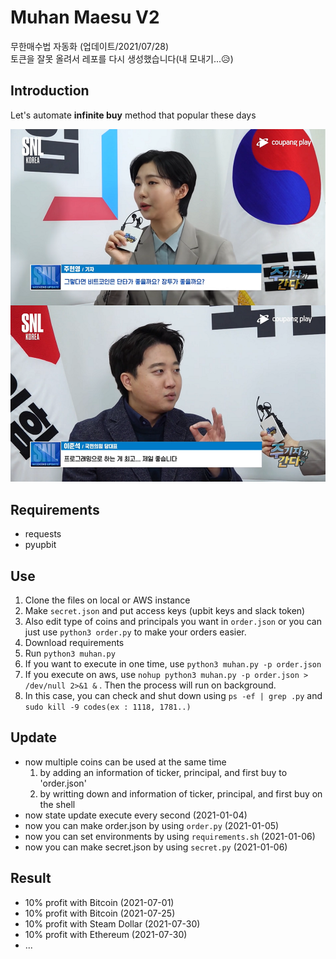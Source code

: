 # Muhan Maesu V2
무한매수법 자동화 (업데이트/2021/07/28)  
토큰을 잘못 올려서 레포를 다시 생성했습니다(내 모내기...😥)  

## Introduction
Let's automate **infinite buy** method that popular these days  

![image](main.png)  

## Requirements
- requests
- pyupbit

## Use
1. Clone the files on local or AWS instance
2. Make `secret.json` and put access keys (upbit keys and slack token)
3. Also edit type of coins and principals you want in `order.json` or you can just use `python3 order.py` to make your orders easier.
4. Download requirements
5. Run `python3 muhan.py`
6. If you want to execute in one time, use `python3 muhan.py -p order.json`
7. If you execute on aws, use `nohup python3 muhan.py -p order.json > /dev/null 2>&1 &` . Then the process will run on background.
8. In this case, you can check and shut down using `ps -ef | grep .py` and `sudo kill -9 codes(ex : 1118, 1781..)`  

## Update
- now multiple coins can be used at the same time  
  1. by adding an information of ticker, principal, and first buy to 'order.json'  
  2. by writting down and information of ticker, principal, and first buy on the shell 
- now state update execute every second (2021-01-04)
- now you can make order.json by using `order.py` (2021-01-05)
- now you can set environments by using `requirements.sh` (2021-01-06)  
- now you can make secret.json by using `secret.py` (2021-01-06)


## Result
- 10% profit with Bitcoin (2021-07-01)
- 10% profit with Bitcoin (2021-07-25)
- 10% profit with Steam Dollar (2021-07-30)
- 10% profit with Ethereum (2021-07-30)
- ...
